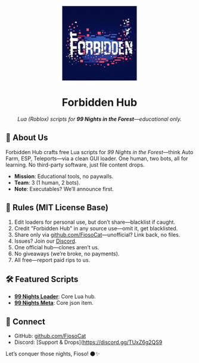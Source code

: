 <div align="center">
  <img src="https://raw.githubusercontent.com/FiosoCat/.github/main/profile/forbidden-cube.png" alt="Forbidden Hub Cube" width="200"/>
  <h1>Forbidden Hub</h1>
  <p><em>Lua (Roblox) scripts for <strong>99 Nights in the Forest</strong>—educational only.</em></p>
</div>

## 🌲 About Us
Forbidden Hub crafts free Lua scripts for *99 Nights in the Forest*—think Auto Farm, ESP, Teleports—via a clean GUI loader. One human, two bots, all for learning. No third-party software, just file content drops.

- **Mission**: Educational tools, no paywalls.
- **Team**: 3 (1 human, 2 bots).
- **Note**: Executables? We’ll announce first.

## 📜 Rules (MIT License Base)
1. Edit loaders for personal use, but don’t share—blacklist if caught.
2. Credit "Forbidden Hub" in any source use—omit it, get blacklisted.
3. Share only via [github.com/FiosoCat](https://github.com/FiosoCat)—unofficial? Link back, no files.
4. Issues? Join our [Discord](https://discord.gg/TUxZ6g2QS9).
5. One official hub—clones aren’t us.
6. No giveaways (we’re broke, no payments).
7. All free—report paid rips to us.

## 🛠️ Featured Scripts
- **[99 Nights Loader](https://github.com/FiosoCat/99-nights-loader)**: Core Lua hub.
- **[99 Nights Meta](https://github.com/FiosoCat/FioMeta-Database)**: Core json item.
## 🔗 Connect
- GitHub: [github.com/FiosoCat](https://github.com/FiosoCat)
- Discord: [Support & Drops](https://discord.gg/TUxZ6g2QS9

Let’s conquer those nights, Fioso! 🌑✨
